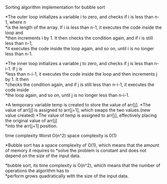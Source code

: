 Sorting algorithm implementation for bubble sort

 
*The outer loop initializes a variable i to zero, and checks if i is less than n-1, where n 	
*is the length of the array. If i is less than n-1, it executes the code inside the loop and 	
*then increments i by 1. It then checks the condition again, and if i is still less than n-1, 	
*it executes the code inside the loop again, and so on, until i is no longer less than n-1.



*The inner loop initializes a variable j to zero, and checks if j is less than n-i-1. If j is 	
*less than n-i-1, it executes the code inside the loop and then increments j by 1. It then 	
*checks the condition again, and if j is still less than n-i-1, it executes the code inside 	
*the loop again, and so on, until j is no longer less than n-i-1.



*A temporary variable temp is created to store the value of arr[j].
*The value of arr[j] is assigned to arr[j+1], which swaps the two values.(new value created)
*The value of temp is assigned to arr[j], effectively placing the original value of arr[j] 	
*into the arr[j+1] position.

time complexity Worst O(n^2) space complexity is 0(1)


*Bubble sort has a space complexity of O(1), which means that the amount of memory it requires to 
*solve the problem is constant and does not depend on the size of the input data.



*bubble sort, its time complexity is O(n^2), which means that the number of operations the algorithm has to 	
*perform grows quadratically with the size of the input data.

